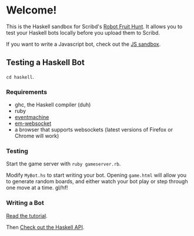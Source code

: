 # Welcome!

This is the Haskell sandbox for Scribd's [Robot Fruit Hunt](http://www.scribd.com/jobs/botrace).
It allows you to test your Haskell bots locally before you upload them to Scribd.

If you want to write a Javascript bot, check out the [JS sandbox](https://github.com/scribd/robot-fruit-hunt).

## Testing a Haskell Bot

`cd haskell`.

### Requirements

- ghc, the Haskell compiler (duh)
- ruby
- [eventmachine](http://rubyeventmachine.com/)
- [em-websocket](https://github.com/igrigorik/em-websocket)
- a browser that supports websockets (latest versions of Firefox or Chrome will work)

### Testing

Start the game server with `ruby gameserver.rb`.

Modify `MyBot.hs` to start writing your bot. Opening `game.html` will allow you to generate random boards, and either watch your bot play or step through one move at a time. gl/hf!

### Writing a Bot

[Read the tutorial](http://egonschiele.github.com/robot-fruit-hunt).

Then [Check out the Haskell API](http://github.com/egonSchiele/robot-fruit-hunt/blob/master/haskell/HaskellAPI.markdown).
